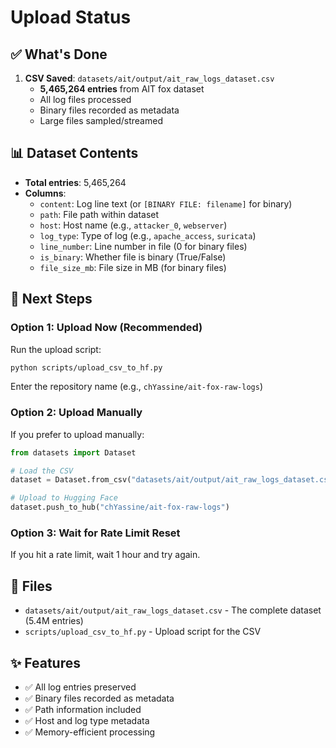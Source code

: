 # Upload Status

## ✅ What's Done

1. **CSV Saved**: `datasets/ait/output/ait_raw_logs_dataset.csv`
   - **5,465,264 entries** from AIT fox dataset
   - All log files processed
   - Binary files recorded as metadata
   - Large files sampled/streamed

## 📊 Dataset Contents

- **Total entries**: 5,465,264
- **Columns**: 
  - `content`: Log line text (or `[BINARY FILE: filename]` for binary)
  - `path`: File path within dataset
  - `host`: Host name (e.g., `attacker_0`, `webserver`)
  - `log_type`: Type of log (e.g., `apache_access`, `suricata`)
  - `line_number`: Line number in file (0 for binary files)
  - `is_binary`: Whether file is binary (True/False)
  - `file_size_mb`: File size in MB (for binary files)

## 🎯 Next Steps

### Option 1: Upload Now (Recommended)

Run the upload script:
```bash
python scripts/upload_csv_to_hf.py
```

Enter the repository name (e.g., `chYassine/ait-fox-raw-logs`)

### Option 2: Upload Manually

If you prefer to upload manually:

```python
from datasets import Dataset

# Load the CSV
dataset = Dataset.from_csv("datasets/ait/output/ait_raw_logs_dataset.csv")

# Upload to Hugging Face
dataset.push_to_hub("chYassine/ait-fox-raw-logs")
```

### Option 3: Wait for Rate Limit Reset

If you hit a rate limit, wait 1 hour and try again.

## 📁 Files

- `datasets/ait/output/ait_raw_logs_dataset.csv` - The complete dataset (5.4M entries)
- `scripts/upload_csv_to_hf.py` - Upload script for the CSV

## ✨ Features

- ✅ All log entries preserved
- ✅ Binary files recorded as metadata
- ✅ Path information included
- ✅ Host and log type metadata
- ✅ Memory-efficient processing

